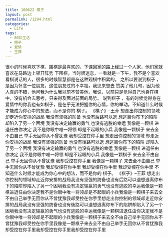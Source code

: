 ```yaml
---
title: 100622 棋子
layout: post
permalink: /1294.html
categories:
  - Life
tags:
  - 80后生活
  - 棋子
  - 爱情
  - 王菲
---
```

 很小的时候喜欢下棋，围棋是最喜欢的，下课回家的路上经过一个人家，他们家就喜欢在马路边上架开阵势 下围棋，当时很迷恋，一看就是一下午，我不是个喜欢看棋说话的人，很多的时候智慧都是在这种观棋中积累的。 之所以要说到棋子 ，是因为怀念一位朋友，这位朋友过的不幸福，我思来想去 赞美了他几句，因为他人真的不错，他问我为什么我以前不赞美他，我说，以前只是觉得自己也身在棋中，没有机会去思考，只来得及面对前面的局势。 说到棋子 ，有的时候觉得身在爱情中的你我也有如棋子，是在乎无法把握你的心情，你的举动。不知道什么时候才能成为你心中的想法，而不是你的 棋子。 《棋子》&#8211;王菲 想走出你控制的领域 却走近你安排的战局 我没有坚强的防备 也没有后路可以退 想逃离你布下的陷阱 却陷入了另一个困境 我没有决定输赢的勇气 也没有逃脱的幸运 我像是一颗棋 进退任由你决定 我不是你眼中唯一将领 却是不起眼的小兵 我像是一颗棋子 来去全不由自己 举手无回你从不曾犹豫 我却受控在你手里 想走出你控制的领域 却走近你安排的战局 我没有坚强的防备 也没有後路可以退 想逃离你布下的陷阱 却陷入了另一个困境 我没有决定输赢的勇气 也没有逃脱的幸运 我像是一颗棋 进退任由你决定 我不是你眼中唯一将领 却是不起眼的小兵 我像是一颗棋子 来去全不由自己 举手无回你从不曾犹豫 我却受控在你手里 我像是一颗棋子 来去全不由自己 举手无回你从不曾犹豫 我却受控在你手里 我却受控在你手里 我却受控在你手里 不知道什么时候才能成为你心中的想法，而不是你的 棋子。 《棋子》&#8211;王菲 想走出你控制的领域却走近你安排的战局我没有坚强的防备也没有后路可以退想逃离你布下的陷阱却陷入了另一个困境我没有决定输赢的勇气也没有逃脱的幸运我像是一颗棋进退任由你决定我不是你眼中唯一将领却是不起眼的小兵我像是一颗棋子来去全不由自己举手无回你从不曾犹豫我却受控在你手里想走出你控制的领域却走近你安排的战局我没有坚强的防备也没有後路可以退想逃离你布下的陷阱却陷入了另一个困境我没有决定输赢的勇气也没有逃脱的幸运我像是一颗棋进退任由你决定我不是你眼中唯一将领却是不起眼的小兵我像是一颗棋子来去全不由自己举手无回你从不曾犹豫我却受控在你手里我像是一颗棋子来去全不由自己举手无回你从不曾犹豫我却受控在你手里我却受控在你手里我却受控在你手里